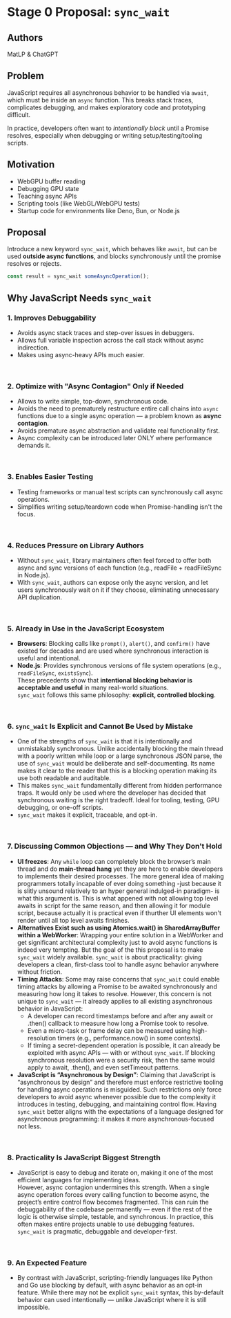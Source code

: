 # Stage 0 Proposal: `sync_wait`

## Authors
MatLP & ChatGPT

## Problem

JavaScript requires all asynchronous behavior to be handled via `await`, which must be inside an `async` function. This breaks stack traces, complicates debugging, and makes exploratory code and prototyping difficult.

In practice, developers often want to *intentionally block* until a Promise resolves, especially when debugging or writing setup/testing/tooling scripts.

## Motivation

- WebGPU buffer reading
- Debugging GPU state
- Teaching async APIs
- Scripting tools (like WebGL/WebGPU tests)
- Startup code for environments like Deno, Bun, or Node.js

## Proposal

Introduce a new keyword `sync_wait`, which behaves like `await`, but can be used **outside async functions**, and blocks synchronously until the promise resolves or rejects.

```js
const result = sync_wait someAsyncOperation();
```


## Why JavaScript Needs `sync_wait`
### 1. Improves Debuggability
 - Avoids async stack traces and step-over issues in debuggers.
 - Allows full variable inspection across the call stack without async indirection.
 - Makes using async-heavy APIs much easier.

<br>

### 2. Optimize with "Async Contagion" Only if Needed
- Allows to write simple, top-down, synchronous code.
- Avoids the need to prematurely restructure entire call chains into `async` functions due to a single async operation — a problem known as **async contagion**.
- Avoids premature async abstraction and validate real functionality first.
- Async complexity can be introduced later ONLY where performance demands it.

<br>

### 3. Enables Easier Testing
 - Testing frameworks or manual test scripts can synchronously call async operations.
 - Simplifies writing setup/teardown code when Promise-handling isn't the focus.

<br>

### 4. Reduces Pressure on Library Authors
 - Without `sync_wait`, library maintainers often feel forced to offer both async and sync versions of each function (e.g., readFile + readFileSync in Node.js).
 - With `sync_wait`, authors can expose only the async version, and let users synchronously wait on it if they choose, eliminating unnecessary API duplication.

<br>

### 5. Already in Use in the JavaScript Ecosystem  
- **Browsers**: Blocking calls like `prompt()`, `alert()`, and `confirm()` have existed for decades and are used where synchronous interaction is useful and intentional.
- **Node.js**: Provides synchronous versions of file system operations (e.g., `readFileSync`, `existsSync`).
<br>These precedents show that **intentional blocking behavior is acceptable and useful** in many real-world situations.
<br>`sync_wait` follows this same philosophy: **explicit, controlled blocking**.

<br>

### 6. `sync_wait` Is Explicit and Cannot Be Used by Mistake
 - One of the strengths of `sync_wait` is that it is intentionally and unmistakably synchronous. Unlike accidentally blocking the main thread with a poorly written while loop or a large synchronous JSON parse, the use of `sync_wait` would be deliberate and self-documenting. Its name makes it clear to the reader that this is a blocking operation making its use both readable and auditable.
 - This makes `sync_wait` fundamentally different from hidden performance traps. It would only be used where the developer has decided that synchronous waiting is the right tradeoff. Ideal for tooling, testing, GPU debugging, or one-off scripts.
 - `sync_wait` makes it explicit, traceable, and opt-in.

<br>

### 7. Discussing Common Objections — and Why They Don't Hold
 - **UI freezes**: Any `while` loop can completely block the browser’s main thread and do **main-thread hang** yet they are here to enable developers to implements their desired processes. The more general idea of making programmers totally incapable of ever doing something -just because it is slitly unsound relatively to an hyper general indulged-in paradigm- is what this argument is. This is what appened with not allowing top level awaits in script for the same reason, and then allowing it for module script, because actually it is practical even if thurther UI elements won't render until all top level awaits finishes.
 - **Alternatives Exist such as using Atomics.wait() in SharedArrayBuffer within a WebWorker**: Wrapping your entire solution in a WebWorker and get significant architectural complexity just to avoid async functions is indeed very tempting. But the goal of the this proposal is to make `sync_wait` widely available. `sync_wait` is about practicality: giving developers a clean, first-class tool to handle async behavior anywhere without friction.
 - **Timing Attacks**: Some may raise concerns that `sync_wait` could enable timing attacks by allowing a Promise to be awaited synchronously and measuring how long it takes to resolve. However, this concern is not unique to `sync_wait` — it already applies to all existing asynchronous behavior in JavaScript:
    + A developer can record timestamps before and after any await or .then() callback to measure how long a Promise took to resolve.
    + Even a micro-task or frame delay can be measured using high-resolution timers (e.g., performance.now() in some contexts).
    + If timing a secret-dependent operation is possible, it can already be exploited with async APIs — with or without `sync_wait`. If blocking synchronous resolution were a security risk, then the same would apply to await, .then(), and even setTimeout patterns.
 - **JavaScript is “Asynchronous by Design”**: Claiming that JavaScript is “asynchronous by design” and therefore must enforce restrictive tooling for handling async operations is misguided. Such restrictions only force developers to avoid async whenever possible due to the complexity it introduces in testing, debugging, and maintaining control flow. Having `sync_wait` better aligns with the expectations of a language designed for asynchronous programming: it makes it more asynchronous-focused not less.

<br>

### 8. Practicality Is JavaScript Biggest Strength
 - JavaScript is easy to debug and iterate on, making it one of the most efficient languages for implementing ideas.
<br>However, async contagion undermines this strength. When a single async operation forces every calling function to become async, the project’s entire control flow becomes fragmented. This can ruin the debuggability of the codebase permanently — even if the rest of the logic is otherwise simple, testable, and synchronous. In practice, this often makes entire projects unable to use debugging features.
<br>`sync_wait` is pragmatic, debuggable and developer-first.


<br>

### 9. An Expected Feature
 - By contrast with JavaScript, scripting-friendly languages like Python and Go use blocking by default, with async behavior as an opt-in feature. While there may not be explicit `sync_wait` syntax, this by-default behavior can used intentionally — unlike JavaScript where it is still impossible.

<br>


